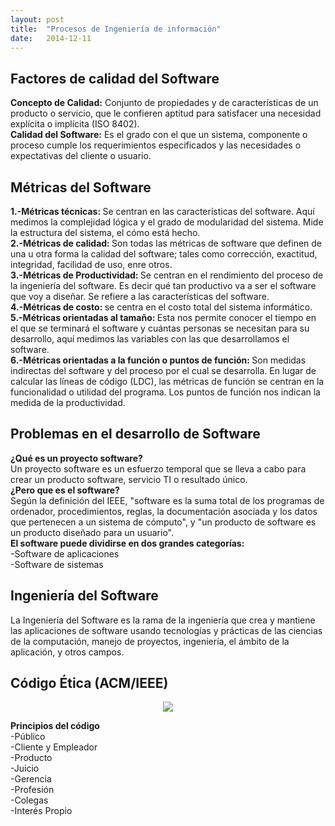 ```yaml
---
layout: post
title:  "Procesos de Ingeniería de información"
date:   2014-12-11
---
```


<h2>Factores de calidad del Software</h2>
<p><b>Concepto de Calidad:</b> Conjunto de propiedades y de características de un producto o servicio, que le confieren aptitud para satisfacer una necesidad explícita o implícita (ISO 8402).<br>
<b>Calidad del Software:</b> Es el grado con el que un sistema, componente o proceso cumple los requerimientos especificados y las necesidades o expectativas del cliente o usuario.</p>
<h2>Métricas del Software</h2>
<p><b>1.-Métricas técnicas: </b>Se centran en las características del software. Aquí medimos la complejidad lógica y el grado de modularidad del sistema. Mide la estructura del sistema, el cómo está hecho.<br>
<b>2.-Métricas de calidad: </b> Son todas las métricas de software que definen de una u otra forma la calidad del software; tales como corrección, exactitud, integridad, facilidad de uso, enre otros.<br>
<b>3.-Métricas de Productividad: </b> Se centran en el rendimiento del proceso de la ingeniería del software. Es decir qué tan productivo va a ser el software que voy a diseñar. Se refiere a las características del software.<br>
<b>4.-Métricas de costo: </b> se centra en el costo total del sistema informático.<br>
<b>5.-Métricas orientadas al tamaño: </b> Esta nos permite conocer el tiempo en el que se terminará el software y cuántas personas se necesitan para su desarrollo, aquí medimos las variables con las que desarrollamos el software.<br>
<b>6.-Métricas orientadas a la función o puntos de función: </b>Son medidas indirectas del software y del proceso por el cual se desarrolla. En lugar de calcular las líneas de código (LDC), las métricas de función se centran en la funcionalidad o utilidad del programa. Los puntos de función nos indican la medida de la productividad.</p>
  <h2>Problemas en el desarrollo de Software</h2>
  <p><b>¿Qué es un proyecto software?</b><br>
Un proyecto software es un esfuerzo temporal que se lleva a cabo para crear un producto software, servicio TI o resultado único.<br>
<b>¿Pero que es el software?</b><br>
Según la definición del IEEE, "software es la suma total de los programas de ordenador, procedimientos, reglas, la documentación asociada y los datos que pertenecen a un sistema de cómputo", y "un producto de software es un producto diseñado para un usuario".<br>
<b>El software puede dividirse en dos grandes categorías:</b><br>
-Software de aplicaciones<br>
-Software de sistemas</p>
<h2>Ingeniería del Software</h2>
<p>La Ingeniería del Software es la rama de la ingeniería que crea y mantiene las aplicaciones de software usando tecnologías y prácticas de las ciencias de la computación, manejo de proyectos, ingeniería, el ámbito de la aplicación, y otros campos.</p>
<h2>Código Ética (ACM/IEEE)</h2>
<center><img src="https://d3cdtxx03omvla.cloudfront.net/22295585_1518654652784.jpg"></center>
 <p><b>Principios del código</b><br>
-Público<br>
-Cliente y Empleador<br>
-Producto<br>
-Juicio<br>
-Gerencia<br>
-Profesión<br>
-Colegas<br>
-Interés Propio</p>
